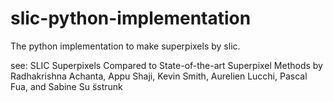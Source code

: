 # slic-python-implementation
The python implementation to make superpixels by slic.

see:
SLIC Superpixels Compared to State-of-the-art Superpixel Methods
  by Radhakrishna Achanta, Appu Shaji, Kevin Smith, Aurelien Lucchi, Pascal Fua, and Sabine Su ̈sstrunk
